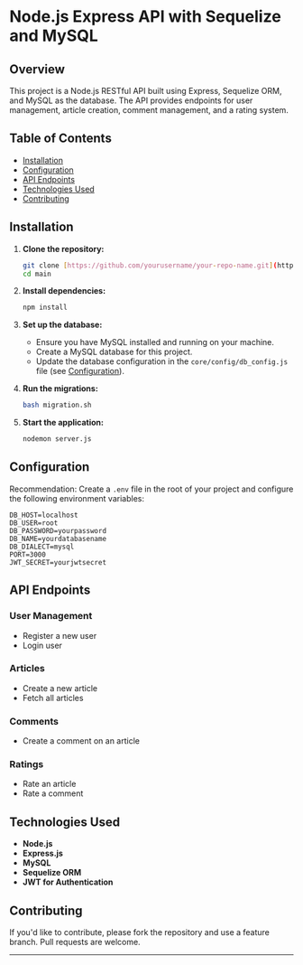 # Node.js Express API with Sequelize and MySQL

## Overview

This project is a Node.js RESTful API built using Express, Sequelize ORM, and MySQL as the database. The API provides endpoints for user management, article creation, comment management, and a rating system.

## Table of Contents

- [Installation](#installation)
- [Configuration](#configuration)
- [API Endpoints](#api-endpoints)
- [Technologies Used](#technologies-used)
- [Contributing](#contributing)

## Installation

1. **Clone the repository:**

   ```bash
   git clone [https://github.com/yourusername/your-repo-name.git](https://github.com/highdee11/node-blog-api-sandbox)
   cd main
   ```

2. **Install dependencies:**

   ```bash
   npm install
   ```

3. **Set up the database:**

   - Ensure you have MySQL installed and running on your machine.
   - Create a MySQL database for this project.
   - Update the database configuration in the `core/config/db_config.js` file (see [Configuration](#configuration)).

4. **Run the migrations:**

   ```bash
   bash migration.sh
   ```

5. **Start the application:**

   ```bash
   nodemon server.js
   ```

## Configuration
Recommendation:
Create a `.env` file in the root of your project and configure the following environment variables:

```plaintext
DB_HOST=localhost
DB_USER=root
DB_PASSWORD=yourpassword
DB_NAME=yourdatabasename
DB_DIALECT=mysql
PORT=3000
JWT_SECRET=yourjwtsecret
```

## API Endpoints

### User Management

- Register a new user
- Login user

### Articles

- Create a new article
- Fetch all articles

### Comments

- Create a comment on an article

### Ratings

- Rate an article
- Rate a comment

## Technologies Used

- **Node.js**
- **Express.js**
- **MySQL**
- **Sequelize ORM**
- **JWT for Authentication**

## Contributing

If you'd like to contribute, please fork the repository and use a feature branch. Pull requests are welcome.

 
--- 
